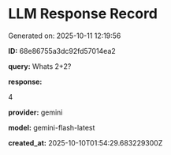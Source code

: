 # LLM Response Record

Generated on: 2025-10-11 12:19:56

**ID:** 68e86755a3dc92fd57014ea2

**query:** Whats 2+2?

**response:**

4

**provider:** gemini

**model:** gemini-flash-latest

**created_at:** 2025-10-10T01:54:29.683229300Z

